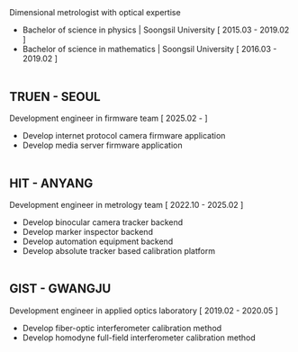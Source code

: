 ##
Dimensional metrologist with optical expertise
- Bachelor of science in physics | Soongsil University [ 2015.03 - 2019.02 ]
- Bachelor of science in mathematics | Soongsil University [ 2016.03 - 2019.02 ]
<br/></br>
## TRUEN - SEOUL ##
Development engineer in firmware team [ 2025.02 - ]
- Develop internet protocol camera firmware application
- Develop media server firmware application
<br/></br>
## HIT - ANYANG ## 
Development engineer in metrology team [ 2022.10 - 2025.02 ]
- Develop binocular camera tracker backend
- Develop marker inspector backend
- Develop automation equipment backend
- Develop absolute tracker based calibration platform
<br></br>
## GIST - GWANGJU ##
Development engineer in applied optics laboratory [ 2019.02 - 2020.05 ]
- Develop fiber-optic interferometer calibration method
- Develop homodyne full-field interferometer calibration method
<br></br>
<!---
Metrologist-Vian/Metrologist-Vian is a ✨ special ✨ repository because its `README.md` (this file) appears on your GitHub profile.
You can click the Preview link to take a look at your changes.
--->
